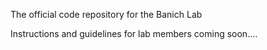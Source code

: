 The official code repository for the Banich Lab

Instructions and guidelines for lab members coming soon....
